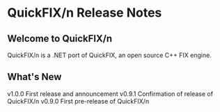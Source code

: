 QuickFIX/n Release Notes
========================

Welcome to QuickFIX/n
---------------------
QuickFIX/n is a .NET port of QuickFIX, an open source C++ FIX engine.

What's New
----------
v1.0.0 First release and announcement
v0.9.1 Confirmation of release of QuickFIX/n
v0.9.0 First pre-release of QuickFIX/n
